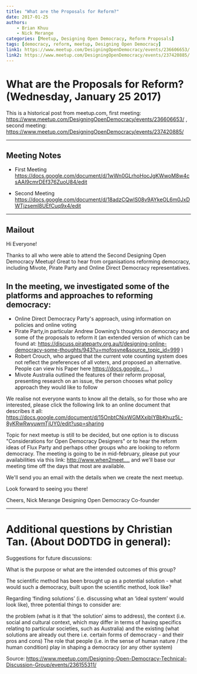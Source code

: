```yaml
---
title: "What are the Proposals for Reform?"
date: 2017-01-25
authors: 
    - Brian Khuu
    - Nick Merange
categories: [Meetup, Designing Open Democracy, Reform Proposals]
tags: [democracy, reform, meetup, Designing Open Democracy]
link1: https://www.meetup.com/DesigningOpenDemocracy/events/236606653/
link2: https://www.meetup.com/DesigningOpenDemocracy/events/237420885/
---
```


# What are the Proposals for Reform? (Wednesday, January 25 2017)


This is a historical post from meetup.com, first meeting: https://www.meetup.com/DesigningOpenDemocracy/events/236606653/ , second meeting: https://www.meetup.com/DesigningOpenDemocracy/events/237420885/


----------------

## Meeting Notes

* First Meeting https://docs.google.com/document/d/1wWn0GLrhoHocJgKWwoM8w4csAAI9cmrDEf376ZuoU84/edit

* Second Meeting https://docs.google.com/document/d/18adzCQwlS08v9AYkeOL6m0JxDWTjzsemI8UEfCuq9x4/edit

<!-- more -->

-----------------

## Mailout

Hi Everyone!

Thanks to all who were able to attend the Second Designing Open Democracy Meetup! Great to hear from organisations reforming democracy, including Mivote, Pirate Party and Online Direct Democracy representatives.

## In the meeting, we investigated some of the platforms and approaches to reforming democracy:
- Online Direct Democracy Party's approach, using information on policies and online voting
- Pirate Party,in particular Andrew Downing’s thoughts on democracy and some of the proposals to reform it (an extended version of which can be found at: https://discuss.pirateparty.org.au/t/designing-online-democracy-some-thoughts/943?u=mofosyne&source_topic_id=999 )
- Robert Crouch, who argued that the current vote counting system does not reflect the preferences of all voters, and proposed an alternative. People can view his Paper here https://docs.google.c...­ )
- Mivote Australia outlined the features of their reform proposal, presenting research on an issue, the person chooses what policy approach they would like to follow

We realise not everyone wants to know all the details, so for those who are interested, please click the following link to an online document that describes it all:
https://docs.google.com/document/d/15OnbtCNixWGMXxiblYBbKhuz5L-8yKRwRwyuwmTjUY0/edit?usp=sharing

Topic for next meetup is still to be decided, but one option is to discuss "Considerations for Open Democracy Designers" or to hear the reform ideas of Flux Party and perhaps other groups who are looking to reform democracy. The meeting is going to be in mid-february, please put your availabilities via this link: http://www.when2meet....­ and we'll base our meeting time off the days that most are available.

We'll send you an email with the details when we create the next meetup.

Look forward to seeing you there!

Cheers,
Nick Merange
Designing Open Democracy Co-founder



----

# Additional questions by Christian Tan. (About DODTDG in general):

Suggestions for future discussions:

What is the purpose or what are the intended outcomes of this group?

The scientific method has been brought up as a potential solution - what would such a democracy, built upon the scientific method, look like?

Regarding ‘finding solutions’ (i.e. discussing what an ‘ideal system’ would look like), three potential things to consider are:

the problem (what is it that ‘the solution’ aims to address),
the context (i.e. social and cultural context, which may differ in terms of having specifics relating to particular societies, such as Australia) and
the existing (what solutions are already out there i.e. certain forms of democracy - and their pros and cons)
The role that people (i.e. in the sense of human nature / the human condition) play in shaping a democracy (or any other system)

Source: https://www.meetup.com/Designing-Open-Democracy-Technical-Discussion-Group/events/236155311/